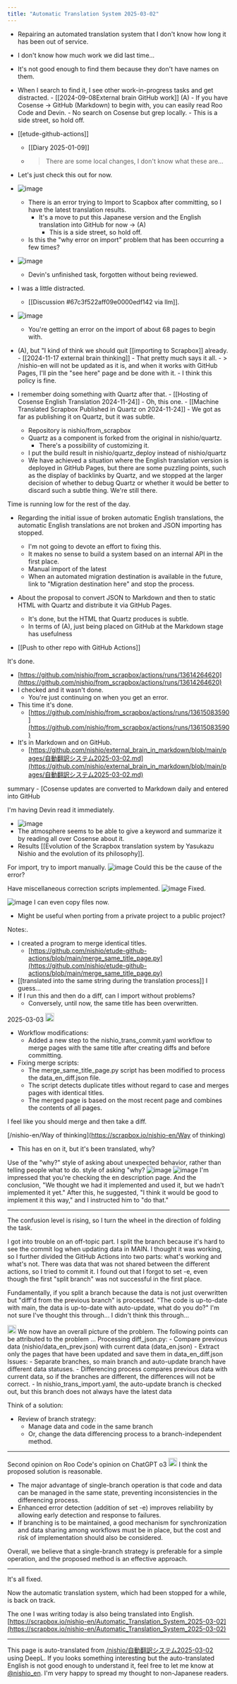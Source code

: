 ```yaml
---
title: "Automatic Translation System 2025-03-02"
---
```


- Repairing an automated translation system that I don't know how long it has been out of service.
- I don't know how much work we did last time...
- It's not good enough to find them because they don't have names on them.
- When I search to find it, I see other work-in-progress tasks and get distracted.
        - [[2024-09-08External brain GitHub work]] (A)
        - If you have Cosense -> GitHub (Markdown) to begin with, you can easily read Roo Code and Devin.
            - No search on Cosense but grep locally.
        - This is a side street, so hold off.
- [[etude-github-actions]]
    - [[Diary 2025-01-09]]
    - > There are some local changes, I don't know what these are...
- Let's just check this out for now.
- ![image](https://gyazo.com/e46fa4514beb436903ebc6501bd05271/thumb/1000)
    - There is an error trying to Import to Scapbox after committing, so I have the latest translation results.
        - It's a move to put this Japanese version and the English translation into GitHub for now -> (A)
            - This is a side street, so hold off.
    - Is this the "why error on import" problem that has been occurring a few times?
- ![image](https://gyazo.com/85130a94d34679a90dac48570dd10b70/thumb/1000)
    - Devin's unfinished task, forgotten without being reviewed.

- I was a little distracted.
    - [[Discussion #67c3f522aff09e0000edf142 via llm]].

- ![image](https://gyazo.com/972d432d35972194740045b704e4b1b2/thumb/1000)
    - You're getting an error on the import of about 68 pages to begin with.

- (A), but "I kind of think we should quit [[importing to Scrapbox]] already.
        - [[2024-11-17 external brain thinking]]
        - That pretty much says it all.
        - > /nishio-en will not be updated as it is, and when it works with GitHub Pages, I'll pin the "see here" page and be done with it.
        - I think this policy is fine.

- I remember doing something with Quartz after that.
        - [[Hosting of Cosense English Translation 2024-11-24]]
        - Oh, this one.
        - [[Machine Translated Scrapbox Published in Quartz on 2024-11-24]]
        - We got as far as publishing it on Quartz, but it was subtle.
    - Repository is nishio/from_scrapbox
    - Quartz as a component is forked from the original in nishio/quartz.
        - There's a possibility of customizing it.
    - I put the build result in nishio/quartz_deploy instead of nishio/quartz
    - We have achieved a situation where the English translation version is deployed in GitHub Pages, but there are some puzzling points, such as the display of backlinks by Quartz, and we stopped at the larger decision of whether to debug Quartz or whether it would be better to discard such a subtle thing. We're still there.

Time is running low for the rest of the day.
- Regarding the initial issue of broken automatic English translations, the automatic English translations are not broken and JSON importing has stopped.
    - I'm not going to devote an effort to fixing this.
    - It makes no sense to build a system based on an internal API in the first place.
    - Manual import of the latest
    - When an automated migration destination is available in the future, link to "Migration destination here" and stop the process.
- About the proposal to convert JSON to Markdown and then to static HTML with Quartz and distribute it via GitHub Pages.
    - It's done, but the HTML that Quartz produces is subtle.
    - In terms of (A), just being placed on GitHub at the Markdown stage has usefulness

- [[Push to other repo with GitHub Actions]]

It's done.
- [https://github.com/nishio/from_scrapbox/actions/runs/13614264620](https://github.com/nishio/from_scrapbox/actions/runs/13614264620)
- I checked and it wasn't done.
    - You're just continuing on when you get an error.
- This time it's done.
    - [https://github.com/nishio/from_scrapbox/actions/runs/13615083590](https://github.com/nishio/from_scrapbox/actions/runs/13615083590)
- It's in Markdown and on GitHub.
    - [https://github.com/nishio/external_brain_in_markdown/blob/main/pages/自動翻訳システム2025-03-02.md](https://github.com/nishio/external_brain_in_markdown/blob/main/pages/自動翻訳システム2025-03-02.md)

summary
    - [Cosense updates are converted to Markdown daily and entered into GitHub


I'm having Devin read it immediately.
- ![image](https://gyazo.com/e9c6e1d55ddfd1de1847663c2ce69448/thumb/1000)
- The atmosphere seems to be able to give a keyword and summarize it by reading all over Cosense about it.
- Results [[Evolution of the Scrapbox translation system by Yasukazu Nishio and the evolution of its philosophy]].


For import, try to import manually.
![image](https://gyazo.com/1ad374cbe6fabd554668045fa776240f/thumb/1000)
Could this be the cause of the error?

Have miscellaneous correction scripts implemented.
![image](https://gyazo.com/916d125f50269dd4abfa983373521fa0/thumb/1000)
Fixed.

![image](https://gyazo.com/f5d7c9b05c423bfb1e3cc8efc815097b/thumb/1000)
I can even copy files now.
- Might be useful when porting from a private project to a public project?

Notes:.
- I created a program to merge identical titles.
    - [https://github.com/nishio/etude-github-actions/blob/main/merge_same_title_page.py](https://github.com/nishio/etude-github-actions/blob/main/merge_same_title_page.py)
- [[translated into the same string during the translation process]] I guess...
- If I run this and then do a diff, can I import without problems?
    - Conversely, until now, the same title has been overwritten.

2025-03-03
<img src='https://scrapbox.io/api/pages/nishio-en/Devin/icon' alt='Devin.icon' height="19.5"/>
- Workflow modifications:
    - Added a new step to the nishio_trans_commit.yaml workflow to merge pages with the same title after creating diffs and before committing.
- Fixing merge scripts:
    - The merge_same_title_page.py script has been modified to process the data_en_diff.json file.
    - The script detects duplicate titles without regard to case and merges pages with identical titles.
    - The merged page is based on the most recent page and combines the contents of all pages.

I feel like you should merge and then take a diff.

[/nishio-en/Way of thinking](https://scrapbox.io/nishio-en/Way of thinking)
- This has en on it, but it's been translated, why?

Use of the "why?" style of asking about unexpected behavior, rather than telling people what to do. style of asking "why?
![image](https://gyazo.com/f2b7370c3f54ceafbec85059e8298a64/thumb/1000)
![image](https://gyazo.com/4b1be491d2be64799d21d2fbe39eb7e3/thumb/1000)
I'm impressed that you're checking the en description page.
And the conclusion, "We thought we had it implemented and used it, but we hadn't implemented it yet."
After this, he suggested, "I think it would be good to implement it this way," and I instructed him to "do that."

---
The confusion level is rising, so I turn the wheel in the direction of folding the task.

I got into trouble on an off-topic part.
I split the branch because it's hard to see the commit log when updating data in MAIN.
I thought it was working, so I further divided the GitHub Actions into two parts: what's working and what's not.
There was data that was not shared between the different actions, so I tried to commit it.
I found out that I forgot to set -e, even though the first "split branch" was not successful in the first place.

Fundamentally, if you split a branch because the data is not just overwritten but "diff'd from the previous branch" is processed.
"The code is up-to-date with main, the data is up-to-date with auto-update, what do you do?"
I'm not sure I've thought this through... I didn't think this through...

<img src='https://scrapbox.io/api/pages/nishio-en/Roo/icon' alt='Roo.icon' height="19.5"/>
We now have an overall picture of the problem. The following points can be attributed to the problem
...
Processing diff_json.py:
- Compare previous data (nishio/data_en_prev.json) with current data (data_en.json)
- Extract only the pages that have been updated and save them in data_en_diff.json
Issues:
- Separate branches, so main branch and auto-update branch have different data statuses.
- Differencing process compares previous data with current data, so if the branches are different, the differences will not be correct.
- In nishio_trans_import.yaml, the auto-update branch is checked out, but this branch does not always have the latest data

Think of a solution:
- Review of branch strategy:
    - Manage data and code in the same branch
    - Or, change the data differencing process to a branch-independent method.
---
Second opinion on Roo Code's opinion on ChatGPT o3
<img src='https://scrapbox.io/api/pages/nishio-en/o3-mini-high/icon' alt='o3-mini-high.icon' height="19.5"/>
I think the proposed solution is reasonable.
- The major advantage of single-branch operation is that code and data can be managed in the same state, preventing inconsistencies in the differencing process.
- Enhanced error detection (addition of set -e) improves reliability by allowing early detection and response to failures.
- If branching is to be maintained, a good mechanism for synchronization and data sharing among workflows must be in place, but the cost and risk of implementation should also be considered.

Overall, we believe that a single-branch strategy is preferable for a simple operation, and the proposed method is an effective approach.

---
It's all fixed.

Now the automatic translation system, which had been stopped for a while, is back on track.

The one I was writing today is also being translated into English.
[https://scrapbox.io/nishio-en/Automatic_Translation_System_2025-03-02](https://scrapbox.io/nishio-en/Automatic_Translation_System_2025-03-02)

---
This page is auto-translated from [/nishio/自動翻訳システム2025-03-02](https://scrapbox.io/nishio/自動翻訳システム2025-03-02) using DeepL. If you looks something interesting but the auto-translated English is not good enough to understand it, feel free to let me know at [@nishio_en](https://twitter.com/nishio_en). I'm very happy to spread my thought to non-Japanese readers.